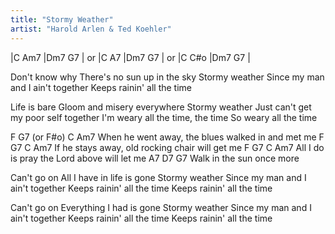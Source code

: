 ```yaml
---
title: "Stormy Weather"
artist: "Harold Arlen & Ted Koehler"
---
```


|C Am7 |Dm7 G7 | or 
|C A7  |Dm7 G7 | or
|C C#o |Dm7 G7 |

Don't know why
There's no sun up in the sky
Stormy weather
Since my man and I ain't together
Keeps rainin' all the time

Life is bare
Gloom and misery everywhere
Stormy weather
Just can't get my poor self together
I'm weary all the time, the time
So weary all the time

F            G7 (or F#o)            C      Am7
When he went away, the blues walked in and met me
F           G7                C          Am7
If he stays away, old rocking chair will get me
F           G7             C         Am7
All I do is pray the Lord above will let me
A7          D7       G7
Walk in the sun once more

Can't go on
All I have in life is gone
Stormy weather
Since my man and I ain't together
Keeps rainin' all the time
Keeps rainin' all the time

Can't go on
Everything I had is gone
Stormy weather
Since my man and I ain't together
Keeps rainin' all the time
Keeps rainin' all the time

